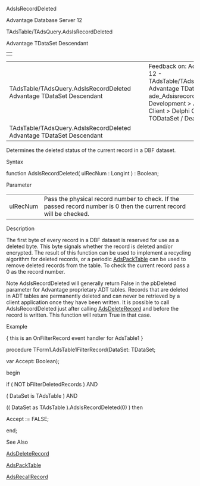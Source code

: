 AdsIsRecordDeleted




Advantage Database Server 12  

TAdsTable/TAdsQuery.AdsIsRecordDeleted

Advantage TDataSet Descendant

|  |
| --- |
|  |

|  |  |  |  |  |
| --- | --- | --- | --- | --- |
| TAdsTable/TAdsQuery.AdsIsRecordDeleted  Advantage TDataSet Descendant |  |  | Feedback on: Advantage Database Server 12 - TAdsTable/TAdsQuery.AdsIsRecordDeleted Advantage TDataSet Descendant ade\_Adsisrecorddeleted Advantage Web Development > Advantage Delphi OData Client > Delphi OData Components > TODataSet / Dear Support Staff, |  |
| TAdsTable/TAdsQuery.AdsIsRecordDeleted  Advantage TDataSet Descendant |  |  |  |  |

Determines the deleted status of the current record in a DBF dataset.

Syntax

function AdsIsRecordDeleted( ulRecNum : Longint ) : Boolean;

Parameter

|  |  |
| --- | --- |
| ulRecNum | Pass the physical record number to check. If the passed record number is 0 then the current record will be checked. |

Description

The first byte of every record in a DBF dataset is reserved for use as a deleted byte. This byte signals whether the record is deleted and/or encrypted. The result of this function can be used to implement a recycling algorithm for deleted records, or a periodic [AdsPackTable](ade_adspacktable.htm) can be used to remove deleted records from the table. To check the current record pass a 0 as the record number.

Note AdsIsRecordDeleted will generally return False in the pbDeleted parameter for Advantage proprietary ADT tables. Records that are deleted in ADT tables are permanently deleted and can never be retrieved by a client application once they have been written. It is possible to call AdsIsRecordDeleted just after calling [AdsDeleteRecord](ade_adsdeleterecord.htm) and before the record is written. This function will return True in that case.

Example

{ this is an OnFilterRecord event handler for AdsTable1 }

procedure TForm1.AdsTable1FilterRecord(DataSet: TDataSet;

var Accept: Boolean);

begin

if ( NOT bFilterDeletedRecords ) AND

( DataSet is TAdsTable ) AND

(( DataSet as TAdsTable ).AdsIsRecordDeleted(0) ) then

Accept := FALSE;

end;

See Also

[AdsDeleteRecord](ade_adsdeleterecord.htm)

[AdsPackTable](ade_adspacktable.htm)

[AdsRecallRecord](ade_adsrecallrecord.htm)